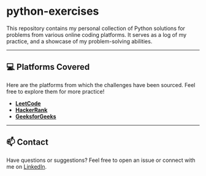 # python-exercises
This repository contains my personal collection of Python solutions for problems from various online coding platforms. It serves as a log of my practice, and a showcase of my problem-solving abilities.

-----

## 💻 Platforms Covered

Here are the platforms from which the challenges have been sourced. Feel free to explore them for more practice\!

  * **[LeetCode](https://leetcode.com/problemset/database/)**
  * **[HackerRank](https://www.hackerrank.com/domains/sql)**
  * **[GeeksforGeeks](https://www.google.com/search?q=https://www.geeksforgeeks.org/sql-practice-questions/)**

-----

## 📫 Contact

Have questions or suggestions? Feel free to open an issue or connect with me on [LinkedIn](https://www.linkedin.com/in/kavita-kumari-691b90167/).
